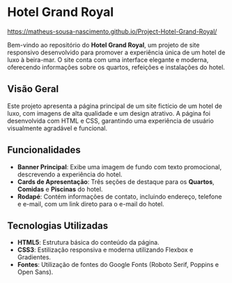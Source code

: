 # Hotel Grand Royal
https://matheus-sousa-nascimento.github.io/Project-Hotel-Grand-Royal/

Bem-vindo ao repositório do **Hotel Grand Royal**, um projeto de site responsivo desenvolvido para promover a experiência única de um hotel de luxo à beira-mar. O site conta com uma interface elegante e moderna, oferecendo informações sobre os quartos, refeições e instalações do hotel.

## Visão Geral

Este projeto apresenta a página principal de um site fictício de um hotel de luxo, com imagens de alta qualidade e um design atrativo. A página foi desenvolvida com HTML e CSS, garantindo uma experiência de usuário visualmente agradável e funcional.

## Funcionalidades

- **Banner Principal**: Exibe uma imagem de fundo com texto promocional, descrevendo a experiência do hotel.
- **Cards de Apresentação**: Três seções de destaque para os **Quartos**, **Comidas** e **Piscinas** do hotel.
- **Rodapé**: Contém informações de contato, incluindo endereço, telefone e e-mail, com um link direto para o e-mail do hotel.

## Tecnologias Utilizadas

- **HTML5**: Estrutura básica do conteúdo da página.
- **CSS3**: Estilização responsiva e moderna utilizando Flexbox e Gradientes.
- **Fontes**: Utilização de fontes do Google Fonts (Roboto Serif, Poppins e Open Sans).

